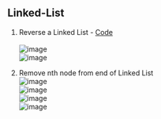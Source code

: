 ## Linked-List 

1. Reverse a Linked List - [Code](https://github.com/abinashprabakar/Linked-List/blob/main/reverse_linked_list.c) </br>
</br> ![image](https://github.com/abinashprabakar/Linked-List/assets/89837326/1a585f1c-5c0b-4e36-bb2f-b4c5e3b7f5c8)
</br> ![image](https://github.com/abinashprabakar/Linked-List/assets/89837326/f15f7900-6943-4a21-bde1-11e3138406d8)

2. Remove nth node from end of Linked List
</br> ![image](https://github.com/abinashprabakar/Linked-List/assets/89837326/6d228e9e-fada-43c1-9ee9-1a7f95e588a0)
</br> ![image](https://github.com/abinashprabakar/Linked-List/assets/89837326/67f45d67-d634-4702-916c-4d157374f08d)
</br> ![image](https://github.com/abinashprabakar/Linked-List/assets/89837326/0dc5f432-fa6b-4be4-acf2-01d8de2ae1da)
</br> ![image](https://github.com/abinashprabakar/Linked-List/assets/89837326/387da1b3-b343-4425-b0eb-5c7be5232294)
